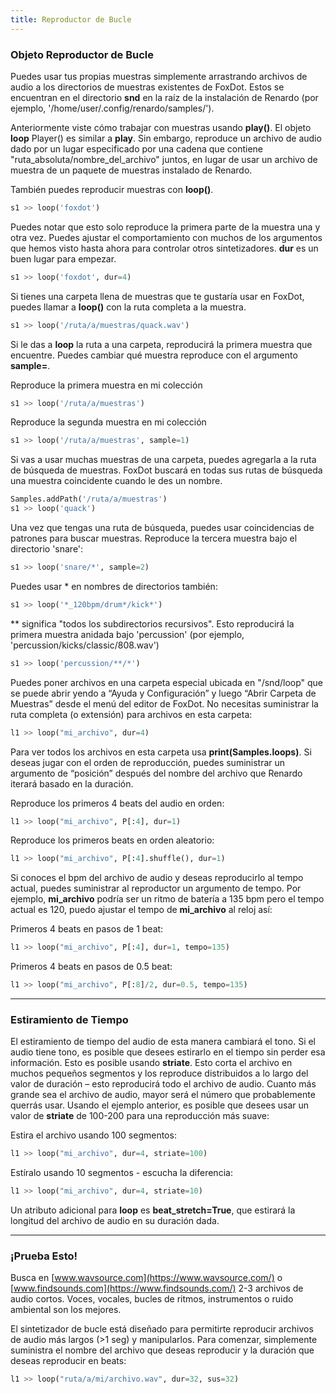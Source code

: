 ```yaml
---
title: Reproductor de Bucle
---
```


### Objeto Reproductor de Bucle

Puedes usar tus propias muestras simplemente arrastrando archivos de audio a los directorios de muestras existentes de FoxDot. Estos se encuentran en el directorio **snd** en la raíz de la instalación de Renardo (por ejemplo, '/home/user/.config/renardo/samples/').

Anteriormente viste cómo trabajar con muestras usando **play()**. El objeto **loop** Player() es similar a **play**. Sin embargo, reproduce un archivo de audio dado por un lugar especificado por una cadena que contiene "ruta_absoluta/nombre_del_archivo" juntos, en lugar de usar un archivo de muestra de un paquete de muestras instalado de Renardo.

También puedes reproducir muestras con **loop()**.
```python
s1 >> loop('foxdot')
```

Puedes notar que esto solo reproduce la primera parte de la muestra una y otra vez. Puedes ajustar el comportamiento con muchos de los argumentos que hemos visto hasta ahora para controlar otros sintetizadores. **dur** es un buen lugar para empezar.
```python
s1 >> loop('foxdot', dur=4)
```

Si tienes una carpeta llena de muestras que te gustaría usar en FoxDot, puedes llamar a **loop()** con la ruta completa a la muestra.
```python
s1 >> loop('/ruta/a/muestras/quack.wav')
```

Si le das a **loop** la ruta a una carpeta, reproducirá la primera muestra que encuentre. Puedes cambiar qué muestra reproduce con el argumento **sample=**.

Reproduce la primera muestra en mi colección
```python
s1 >> loop('/ruta/a/muestras')
```

Reproduce la segunda muestra en mi colección
```python
s1 >> loop('/ruta/a/muestras', sample=1)
```

Si vas a usar muchas muestras de una carpeta, puedes agregarla a la ruta de búsqueda de muestras. FoxDot buscará en todas sus rutas de búsqueda una muestra coincidente cuando le des un nombre.
```python
Samples.addPath('/ruta/a/muestras')
s1 >> loop('quack')
```

Una vez que tengas una ruta de búsqueda, puedes usar coincidencias de patrones para buscar muestras. Reproduce la tercera muestra bajo el directorio 'snare':
```python
s1 >> loop('snare/*', sample=2)
```

Puedes usar * en nombres de directorios también:
```python
s1 >> loop('*_120bpm/drum*/kick*')
```

** significa "todos los subdirectorios recursivos". Esto reproducirá la primera muestra anidada bajo 'percussion' (por ejemplo, 'percussion/kicks/classic/808.wav')
```python
s1 >> loop('percussion/**/*')
```

Puedes poner archivos en una carpeta especial ubicada en "/snd/loop" que se puede abrir yendo a “Ayuda y Configuración” y luego “Abrir Carpeta de Muestras” desde el menú del editor de FoxDot. No necesitas suministrar la ruta completa (o extensión) para archivos en esta carpeta:
```python
l1 >> loop("mi_archivo", dur=4)
```

Para ver todos los archivos en esta carpeta usa **print(Samples.loops)**. Si deseas jugar con el orden de reproducción, puedes suministrar un argumento de “posición” después del nombre del archivo que Renardo iterará basado en la duración.

Reproduce los primeros 4 beats del audio en orden:
```python
l1 >> loop("mi_archivo", P[:4], dur=1)
```

Reproduce los primeros beats en orden aleatorio:
```python
l1 >> loop("mi_archivo", P[:4].shuffle(), dur=1)
```

Si conoces el bpm del archivo de audio y deseas reproducirlo al tempo actual, puedes suministrar al reproductor un argumento de tempo. Por ejemplo, **mi_archivo** podría ser un ritmo de batería a 135 bpm pero el tempo actual es 120, puedo ajustar el tempo de **mi_archivo** al reloj así:

Primeros 4 beats en pasos de 1 beat:
```python
l1 >> loop("mi_archivo", P[:4], dur=1, tempo=135)
```

Primeros 4 beats en pasos de 0.5 beat:
```python
l1 >> loop("mi_archivo", P[:8]/2, dur=0.5, tempo=135)
```

---
### Estiramiento de Tiempo

El estiramiento de tiempo del audio de esta manera cambiará el tono. Si el audio tiene tono, es posible que desees estirarlo en el tiempo sin perder esa información. Esto es posible usando **striate**. Esto corta el archivo en muchos pequeños segmentos y los reproduce distribuidos a lo largo del valor de duración – esto reproducirá todo el archivo de audio. Cuanto más grande sea el archivo de audio, mayor será el número que probablemente querrás usar. Usando el ejemplo anterior, es posible que desees usar un valor de **striate** de 100-200 para una reproducción más suave:

Estira el archivo usando 100 segmentos:
```python
l1 >> loop("mi_archivo", dur=4, striate=100)
```

Estíralo usando 10 segmentos - escucha la diferencia:
```python
l1 >> loop("mi_archivo", dur=4, striate=10)
```

Un atributo adicional para **loop** es **beat_stretch=True**, que estirará la longitud del archivo de audio en su duración dada.

---
### ¡Prueba Esto!

Busca en [www.wavsource.com](https://www.wavsource.com/) o [www.findsounds.com](https://www.findsounds.com/) 2-3 archivos de audio cortos. Voces, vocales, bucles de ritmos, instrumentos o ruido ambiental son los mejores.

El sintetizador de bucle está diseñado para permitirte reproducir archivos de audio más largos (>1 seg) y manipularlos. Para comenzar, simplemente suministra el nombre del archivo que deseas reproducir y la duración que deseas reproducir en beats:
```python
l1 >> loop("ruta/a/mi/archivo.wav", dur=32, sus=32)
```
